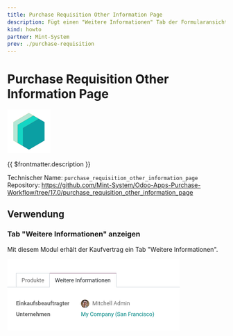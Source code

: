 ```yaml
---
title: Purchase Requisition Other Information Page
description: Fügt einen "Weitere Informationen" Tab der Formularansicht hinzu.
kind: howto
partner: Mint-System
prev: ./purchase-requisition
---
```

# Purchase Requisition Other Information Page
![icon_oms_box](attachments/icons_odoo_mint_system.png)

{{ $frontmatter.description }}

Technischer Name: `purchase_requisition_other_information_page`\
Repository: <https://github.com/Mint-System/Odoo-Apps-Purchase-Workflow/tree/17.0/purchase_requisition_other_information_page>

## Verwendung

### Tab "Weitere Informationen" anzeigen

Mit diesem Modul erhält der Kaufvertrag ein Tab "Weitere Informationen".

![](attachments/Purchase%20Requisition%20Other%20Information%20Page.png)
